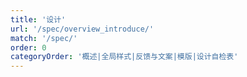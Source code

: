 ```yaml
---
title: '设计'
url: '/spec/overview_introduce/'
match: '/spec/'
order: 0
categoryOrder: '概述|全局样式|反馈与文案|模版|设计自检表'
---
```

